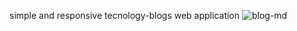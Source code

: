 simple and responsive  tecnology-blogs web application
![blog-md](https://github.com/Vinothkumar3/tech-blogs/assets/63175218/8dc4935d-1fc2-4ea4-af63-f161bd060c3b)
